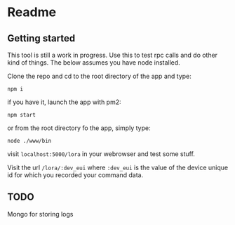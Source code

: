 # Readme

## Getting started

This tool is still a work in progress. Use this to test rpc calls and do other kind of things. The below assumes you have node installed.

Clone the repo and cd to the root directory of the app and type:

```
npm i
```

if you have it, launch the app with pm2:

```
npm start
```

or from the root directory fo the app, simply type:

```
node ./www/bin
```

visit `localhost:5000/lora` in your webrowser and test some stuff.

Visit the url `/lora/:dev_eui` where `:dev_eui` is the value of the device unique id for which you recorded your command data.

## TODO
Mongo for storing logs
